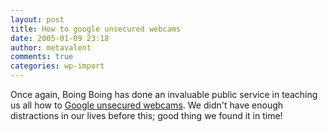 ```yaml
---
layout: post
title: How to google unsecured webcams
date: 2005-01-09 23:18
author: metavalent
comments: true
categories: wp-import
---
```

Once again, Boing Boing has done an invaluable public service in teaching us all how to <a href="http://www.boingboing.net/2005/01/04/googling_unsecured_w.html">Google unsecured webcams</a>.  We didn't have enough distractions in our lives before this; good thing we found it in time!
